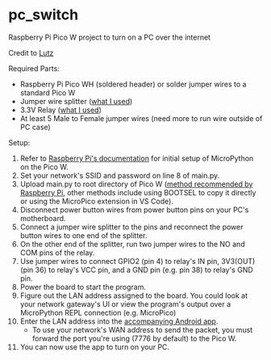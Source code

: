 # pc_switch
Raspberry Pi Pico W project to turn on a PC over the internet

Credit to [Lutz](https://www.youtube.com/watch?v=znwLqv2otRQ)

Required Parts:
- Raspberry Pi Pico WH (soldered header) or solder jumper wires to a standard Pico W
- Jumper wire splitter ([what I used](https://www.amazon.com/gp/product/B0CNYJZ8D7/))
- 3.3V Relay ([what I used](https://www.amazon.com/gp/product/B08W3XDNGK/?th=1))
- At least 5 Male to Female jumper wires (need more to run wire outside of PC case)

Setup:
1. Refer to [Raspberry Pi's documentation](https://projects.raspberrypi.org/en/projects/get-started-pico-w/1) for initial setup of MicroPython on the Pico W.
2. Set your network's SSID and password on line 8 of main.py.
3. Upload main.py to root directory of Pico W ([method recommended by Raspberry Pi](https://projects.raspberrypi.org/en/projects/getting-started-with-the-pico/9), other methods include using BOOTSEL to copy it directly or using the MicroPico extension in VS Code).
4. Disconnect power button wires from power button pins on your PC's motherboard.
5. Connect a jumper wire splitter to the pins and reconnect the power button wires to one end of the splitter.
6. On the other end of the splitter, run two jumper wires to the NO and COM pins of the relay.
7. Use jumper wires to connect GPIO2 (pin 4) to relay's IN pin, 3V3(OUT) (pin 36) to relay's VCC pin, and a GND pin (e.g. pin 38) to relay's GND pin.
8. Power the board to start the program.
9. Figure out the LAN address assigned to the board. You could look at your network gateway's UI or view the program's output over a MicroPython REPL connection (e.g. MicroPico)
10. Enter the LAN address into the [accompanying Android app](https://github.com/wyattgardner/pc_switch_app).
    * To use your network's WAN address to send the packet, you must forward the port you're using (7776 by default) to the Pico W.
11. You can now use the app to turn on your PC.
